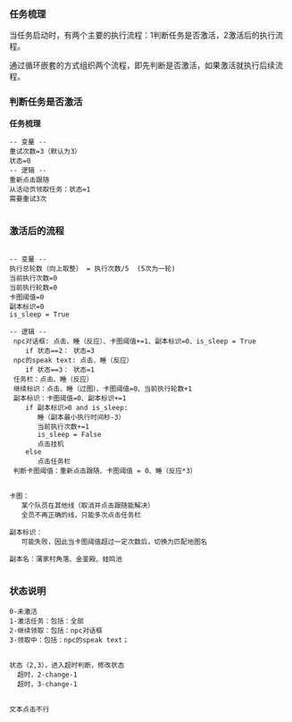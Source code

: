 
   
### 任务梳理

 当任务启动时，有两个主要的执行流程：1判断任务是否激活，2激活后的执行流程。

 通过循环嵌套的方式组织两个流程，即先判断是否激活，如果激活就执行后续流程。


### 判断任务是否激活


**任务梳理**

```text
-- 变量 --
重试次数=3（默认为3）
状态=0
-- 逻辑 --
重新点击跟随
从活动页领取任务：状态=1
需要重试3次
   
```


### 激活后的流程

```text

-- 变量 --
执行总轮数（向上取整） = 执行次数/5  (5次为一轮)
当前执行次数=0
当前执行轮数=0
卡图阈值=0
副本标识=0
is_sleep = True

-- 逻辑 --
 npc对话框: 点击、睡（反应）、卡图阈值+=1、副本标识=0、is_sleep = True
    if 状态==2： 状态=3
 npc的speak text: 点击、睡（反应）
    if 状态==3： 状态=1
 任务栏：点击、睡（反应）
 继续标识：点击、睡（过图）、卡图阈值=0、当前执行轮数+1
 副本标识：卡图阈值=0、副本标识+=1
    if 副本标识>0 and is_sleep:
       睡（副本最小执行时间秒-3）
       当前执行次数+=1
       is_sleep = False
       点击挂机
    else 
       点击任务栏
 判断卡图阈值：重新点击跟随、卡图阈值 = 0、睡（反应*3）


卡图：
   某个队员在其他线（取消并点击跟随能解决）
   全员不再正确的线，只能多次点击任务栏
   
副本标识：
   可能失败，因此当卡图阈值超过一定次数后，切换为匹配地图名
   
副本名：蒲家村角落、金銮殿、蛙鸣池
 
```


### 状态说明

```text
0-未激活
1-激活任务：包括：全部
2-继续领取：包括：npc对话框
3-领取中：包括：npc的speak text；


状态（2,3），进入超时判断，修改状态
  超时，2-change-1 
  超时，3-change-1 
  

文本点击不行

```

   
